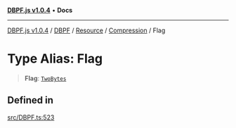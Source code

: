[**DBPF.js v1.0.4**](../../../../../../README.md) • **Docs**

***

[DBPF.js v1.0.4](../../../../../../README.md) / [DBPF](../../../../../README.md) / [Resource](../../../README.md) / [Compression](../README.md) / Flag

# Type Alias: Flag

> **Flag**: [`TwoBytes`](../../../../../../BufferStore/type-aliases/TwoBytes.md)

## Defined in

[src/DBPF.ts:523](https://github.com/anonhostpi/DBPF.js/blob/5970b3db05862f3a4fc27886740f0325e027cf60/src/DBPF.ts#L523)
